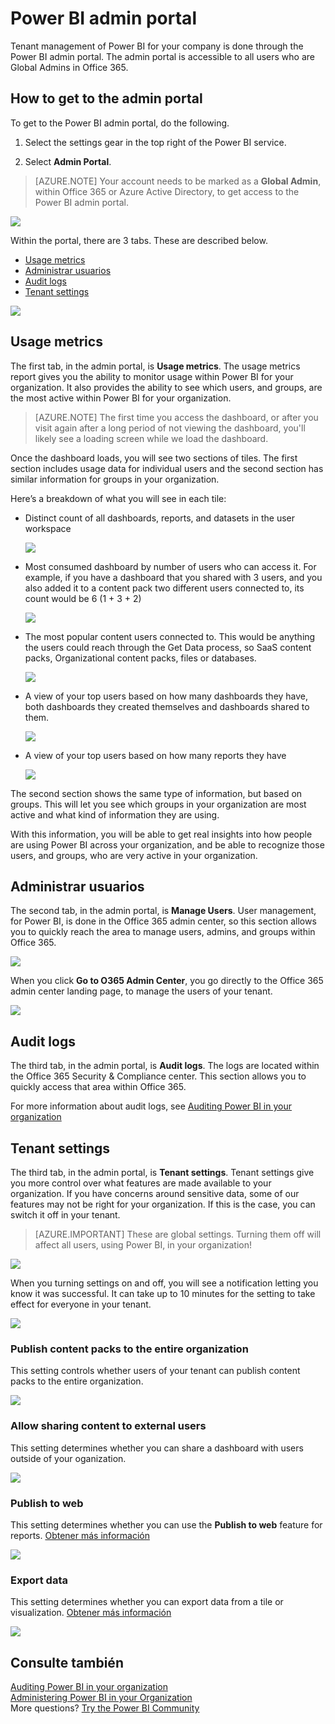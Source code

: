 <properties
   pageTitle="Portal de administración"
   description="The admin portal allows for tenant management of Power BI in your organization. It includes items such as usage metrics, access to the Office 365 admin center, and settings."
   services="powerbi"
   documentationCenter=""
   authors="guyinacube"
   manager="mblythe"
   backup=""
   editor=""
   tags=""
   qualityFocus="no"
   qualityDate=""/>
<tags
   ms.service="powerbi"
   ms.devlang="NA"
   ms.topic="article"
   ms.tgt_pltfrm="NA"
   ms.workload="powerbi"
   ms.date="08/15/2016"
   ms.author="asaxton"/>
# Power BI admin portal

Tenant management of Power BI for your company is done through the Power BI admin portal. The admin portal is accessible to all users who are Global Admins in Office 365. 

## How to get to the admin portal

To get to the Power BI admin portal, do the following.

1. Select the settings gear in the top right of the Power BI service.

2. Select <bpt id="p1">**</bpt>Admin Portal<ept id="p1">**</ept>.

> [AZURE.NOTE] Your account needs to be marked as a <bpt id="p1">**</bpt>Global Admin<ept id="p1">**</ept>, within Office 365 or Azure Active Directory, to get access to the Power BI admin portal.

![](media/powerbi-admin-portal/powerbi-admin-settings.png)

Within the portal, there are 3 tabs. These are described below.
-   [Usage metrics](#usage-metrics)
-   [Administrar usuarios](#manage-users)
-   [Audit logs](#audit-logs)
-   [Tenant settings](#tenant-settings)

![](media/powerbi-admin-portal/powerbi-admin-landing-page.png)

## Usage metrics

The first tab, in the admin portal, is <bpt id="p1">**</bpt>Usage metrics<ept id="p1">**</ept>. The usage metrics report gives you the ability to monitor usage within Power BI for your organization. It also provides the ability to see which users, and groups, are the most active within Power BI for your organization.

> [AZURE.NOTE] The first time you access the dashboard, or after you visit again after a long period of not viewing the dashboard, you'll likely see a loading screen while we load the dashboard.

Once the dashboard loads, you will see two sections of tiles. The first section includes usage data for individual users and the second section has similar information for groups in your organization.

Here’s a breakdown of what you will see in each tile:

- Distinct count of all dashboards, reports, and datasets in the user workspace

    ![](media/powerbi-admin-portal/powerbi-admin-usage-metrics-number-tiles.png)

- Most consumed dashboard by number of users who can access it. For example, if you have a dashboard that you shared with 3 users, and you also added it to a content pack two different users connected to, its count would be 6 (1 + 3 + 2)

    ![](media/powerbi-admin-portal/powerbi-admin-usage-metrics-top-dashboards.png)

- The most popular content users connected to. This would be anything the users could reach through the Get Data process, so SaaS content packs, Organizational content packs, files or databases.

    ![](media/powerbi-admin-portal/powerbi-admin-usage-metrics-top-connections.png)

- A view of your top users based on how many dashboards they have, both dashboards they created themselves and dashboards shared to them.

    ![](media/powerbi-admin-portal/powerbi-admin-usage-metrics-top-users-dashboards.png)

- A view of your top users based on how many reports they have

    ![](media/powerbi-admin-portal/powerbi-admin-usage-metrics-top-users-reports.png)

The second section shows the same type of information, but based on groups. This will let you see which groups in your organization are most active and what kind of information they are using.

With this information, you will be able to get real insights into how people are using Power BI across your organization, and be able to recognize those users, and groups, who are very active in your organization.

## Administrar usuarios

The second tab, in the admin portal, is <bpt id="p1">**</bpt>Manage Users<ept id="p1">**</ept>. User management, for Power BI, is done in the Office 365 admin center, so this section allows you to quickly reach the area to manage users, admins, and groups within Office 365.

![](media/powerbi-admin-portal/powerbi-admin-manage-users.png)

When you click <bpt id="p1">**</bpt>Go to O365 Admin Center<ept id="p1">**</ept>, you go directly to the Office 365 admin center landing page, to manage the users of your tenant.

![](media/powerbi-admin-portal/powerbi-admin-o365-admin-center.png)

## Audit logs

The third tab, in the admin portal, is <bpt id="p1">**</bpt>Audit logs<ept id="p1">**</ept>. The logs are located within the Office 365 Security &amp; Compliance center. This section allows you to quickly access that area within Office 365. 

For more information about audit logs, see <bpt id="p1">[</bpt>Auditing Power BI in your organization<ept id="p1">](powerbi-admin-auditing.md)</ept>

## Tenant settings

The third tab, in the admin portal, is <bpt id="p1">**</bpt>Tenant settings<ept id="p1">**</ept>. Tenant settings give you more control over what features are made available to your organization. If you have concerns around sensitive data, some of our features may not be right for your organization. If this is the case, you can switch it off in your tenant.

> [AZURE.IMPORTANT] These are global settings. Turning them off will affect all users, using Power BI, in your organization!

![](media/powerbi-admin-portal/powerbi-admin-tenant-settings.png)

When you turning settings on and off, you will see a notification letting you know it was successful. It can take up to 10 minutes for the setting to take effect for everyone in your tenant.

![](media/powerbi-admin-portal/powerbi-admin-tenant-settings-notification.png)

### Publish content packs to the entire organization

This setting controls whether users of your tenant can publish content packs to the entire organization.

![](media/powerbi-admin-portal/powerbi-admin-publish-entire-org.png)

### Allow sharing content to external users

This setting determines whether you can share a dashboard with users outside of your oganization.

![](media/powerbi-admin-portal/powerbi-admin-sharing-external.png)

### Publish to web

This setting determines whether you can use the <bpt id="p1">**</bpt>Publish to web<ept id="p1">**</ept> feature for reports. [Obtener más información](powerbi-service-publish-to-web.md)

![](media/powerbi-admin-portal/powerbi-admin-publish-to-web.png)

### Export data

This setting determines whether you can export data from a tile or visualization. [Obtener más información](powerbi-service-export-data.md)

![](media/powerbi-admin-portal/powerbi-admin-export-data.png)

## Consulte también

[Auditing Power BI in your organization](powerbi-admin-auditing.md)  
[Administering Power BI in your Organization](powerbi-admin-administering-power-bi-in-your-organization.md)  
More questions? [Try the Power BI Community](http://community.powerbi.com/)